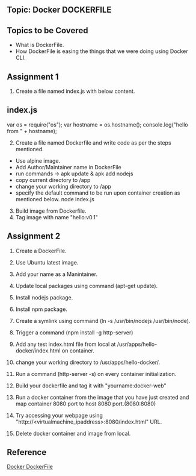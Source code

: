 ## Topic: Docker DOCKERFILE

Topics to be Covered
------------------------
* What is DockerFile.
* How DockerFile is easing the things that we were doing using Docker CLI.

Assignment 1
-------------------
1. Create a file named index.js with below content.

index.js
----------------
var os = require("os");
var hostname = os.hostname();
console.log("hello from " + hostname);

2. Create a file named Dockerfile and write code as per the steps mentioned.

* Use alpine image.
* Add Author/Maintainer name in DockerFile
* run commands -> apk update & apk add nodejs
* copy current directory to /app
* change your working directory to /app
* specify the default command to be run upon container creation as mentioned below.
	node index.js
	
3. Build image from Dockerfile.
4. Tag image with name "hello:v0.1"

Assignment 2
-----------------------
1. Create a DockerFile.
2. Use Ubuntu latest image.
3. Add your name as a Manintainer.
4. Update local packages using command (apt-get update).
5. Install nodejs package.
6. Install npm package.
7. Create a symlink using command (ln -s /usr/bin/nodejs /usr/bin/node).
8. Trigger a command (npm install -g http-server)
9. Add any test index.html file from local at /usr/apps/hello-docker/index.html on container.
10. change your working directory to /usr/apps/hello-docker/.
11. Run a command (http-server -s) on every container initialization.

12. Build your dockerfile and tag it with "yourname:docker-web"
13. Run a docker container from the image that you have just created and map container 8080 port to host 8080 port.(8080:8080)
14. Try accessing your webpage using "http://<virtualmachine_ipaddress>:8080/index.html" URL.
15. Delete docker container and image from local.


Reference
-----------------
[Docker DockerFile](https://docs.docker.com/engine/reference/builder/)
